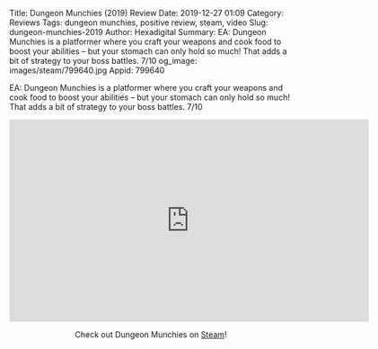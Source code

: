 Title: Dungeon Munchies (2019) Review
Date: 2019-12-27 01:09
Category: Reviews
Tags: dungeon munchies, positive review, steam, video
Slug: dungeon-munchies-2019
Author: Hexadigital
Summary: EA: Dungeon Munchies is a platformer where you craft your weapons and cook food to boost your abilities – but your stomach can only hold so much! That adds a bit of strategy to your boss battles. 7/10
og_image: images/steam/799640.jpg
Appid: 799640

EA: Dungeon Munchies is a platformer where you craft your weapons and cook food to boost your abilities – but your stomach can only hold so much! That adds a bit of strategy to your boss battles. 7/10

<center><iframe src="https://www.youtube.com/embed/hO0cgNxE_ow?feature=oembed" allow="accelerometer; autoplay; encrypted-media; gyroscope; picture-in-picture" width="640" height="360" frameborder="0"></iframe>

Check out Dungeon Munchies on [Steam](https://store.steampowered.com/app/799640/?curator_clanid=34633900)!</center>